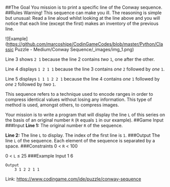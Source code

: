 ##The Goal
You mission is to print a specific line of the Conway sequence.
##Rules
Warning! This sequence can make you ill. The reasoning is simple but unusual: Read a line aloud whilst looking at the line above and you will notice that each line (except the first) makes ​​an inventory of the previous line.

![Example](https://github.com/marcoshipe/CodinGameCodes/blob/master/Python/Classic Puzzle - Medium/Conway Sequence/_images/img_1.png) 

Line 3 shows `2 1` because the line 2 contains *two* `1`, one after the other.

Line 4 displays `1 2 1 1` because the line 3 contains *one* `2` followed by *one* `1`.

Line 5 displays `1 1 1 2 2 1` because the line 4 contains *one* `1` followed by *one* `2` followed by *two* `1`.

This sequence refers to a technique used to encode ranges in order to compress identical values ​​without losing any information. This type of method is used, amongst others, to compress images.

Your mission is to write a program that will display the line `L` of this series on the basis of an original number `R` (`R` equals `1` in our example).
##Game Input
###Input
**Line 1:** The original number `R` of the sequence.

**Line 2:** The line `L` to display. The index of the first line is `1`.
###Output
The line `L` of the sequence. Each element of the sequence is separated by a space.
###Constraints
0 < `R` < 100

0 < `L` ≤ 25
###Example
	Input
		1
		6
	
	Output
		3 1 2 2 1 1

Link: https://www.codingame.com/ide/puzzle/conway-sequence